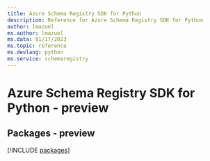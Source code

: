 ```yaml
---
title: Azure Schema Registry SDK for Python
description: Reference for Azure Schema Registry SDK for Python
author: lmazuel
ms.author: lmazuel
ms.data: 01/17/2023
ms.topic: reference
ms.devlang: python
ms.service: schemaregistry
---
```

# Azure Schema Registry SDK for Python - preview
## Packages - preview
[!INCLUDE [packages](schema-registry-index.md)]